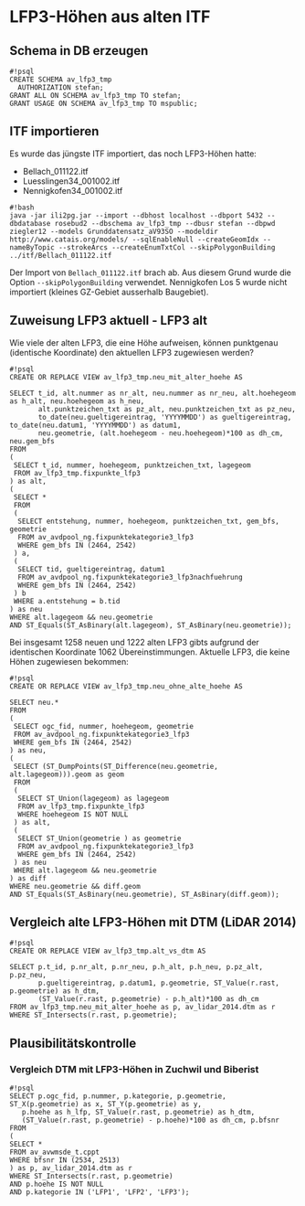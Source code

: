 # LFP3-Höhen aus alten ITF

## Schema in DB erzeugen

```
#!psql
CREATE SCHEMA av_lfp3_tmp
  AUTHORIZATION stefan;
GRANT ALL ON SCHEMA av_lfp3_tmp TO stefan;
GRANT USAGE ON SCHEMA av_lfp3_tmp TO mspublic;
```

## ITF importieren

Es wurde das jüngste ITF importiert, das noch LFP3-Höhen hatte:

* Bellach_011122.itf 
* Luesslingen34_001002.itf
* Nennigkofen34_001002.itf


```
#!bash
java -jar ili2pg.jar --import --dbhost localhost --dbport 5432 --dbdatabase rosebud2 --dbschema av_lfp3_tmp --dbusr stefan --dbpwd ziegler12 --models Grunddatensatz_aV93SO --modeldir http://www.catais.org/models/ --sqlEnableNull --createGeomIdx --nameByTopic --strokeArcs --createEnumTxtCol --skipPolygonBuilding ../itf/Bellach_011122.itf
```

Der Import von `Bellach_011122.itf` brach ab. Aus diesem Grund wurde die Option `--skipPolygonBuilding` verwendet. Nennigkofen Los 5 wurde nicht importiert (kleines GZ-Gebiet ausserhalb Baugebiet).

## Zuweisung LFP3 aktuell - LFP3 alt

Wie viele der alten LFP3, die eine Höhe aufweisen, können punktgenau (identische Koordinate) den aktuellen LFP3 zugewiesen werden?

```
#!psql
CREATE OR REPLACE VIEW av_lfp3_tmp.neu_mit_alter_hoehe AS 

SELECT t_id, alt.nummer as nr_alt, neu.nummer as nr_neu, alt.hoehegeom as h_alt, neu.hoehegeom as h_neu,
       alt.punktzeichen_txt as pz_alt, neu.punktzeichen_txt as pz_neu, 
       to_date(neu.gueltigereintrag, 'YYYYMMDD') as gueltigereintrag, to_date(neu.datum1, 'YYYYMMDD') as datum1, 
       neu.geometrie, (alt.hoehegeom - neu.hoehegeom)*100 as dh_cm, neu.gem_bfs
FROM
(
 SELECT t_id, nummer, hoehegeom, punktzeichen_txt, lagegeom
 FROM av_lfp3_tmp.fixpunkte_lfp3
) as alt,
(
 SELECT *
 FROM 
 (
  SELECT entstehung, nummer, hoehegeom, punktzeichen_txt, gem_bfs, geometrie 
  FROM av_avdpool_ng.fixpunktekategorie3_lfp3
  WHERE gem_bfs IN (2464, 2542)
 ) a,
 (
  SELECT tid, gueltigereintrag, datum1
  FROM av_avdpool_ng.fixpunktekategorie3_lfp3nachfuehrung
  WHERE gem_bfs IN (2464, 2542)
 ) b
 WHERE a.entstehung = b.tid
) as neu
WHERE alt.lagegeom && neu.geometrie
AND ST_Equals(ST_AsBinary(alt.lagegeom), ST_AsBinary(neu.geometrie));
```

Bei insgesamt 1258 neuen und 1222 alten LFP3 gibts aufgrund der identischen Koordinate 1062 Übereinstimmungen. Aktuelle LFP3, die keine Höhen zugewiesen bekommen:

```
#!psql
CREATE OR REPLACE VIEW av_lfp3_tmp.neu_ohne_alte_hoehe AS

SELECT neu.*
FROM
(
 SELECT ogc_fid, nummer, hoehegeom, geometrie
 FROM av_avdpool_ng.fixpunktekategorie3_lfp3
 WHERE gem_bfs IN (2464, 2542)
) as neu,
(
 SELECT (ST_DumpPoints(ST_Difference(neu.geometrie, alt.lagegeom))).geom as geom
 FROM
 (
  SELECT ST_Union(lagegeom) as lagegeom
  FROM av_lfp3_tmp.fixpunkte_lfp3
  WHERE hoehegeom IS NOT NULL
 ) as alt,
 (
  SELECT ST_Union(geometrie ) as geometrie
  FROM av_avdpool_ng.fixpunktekategorie3_lfp3
  WHERE gem_bfs IN (2464, 2542)
 ) as neu
 WHERE alt.lagegeom && neu.geometrie
) as diff
WHERE neu.geometrie && diff.geom
AND ST_Equals(ST_AsBinary(neu.geometrie), ST_AsBinary(diff.geom));
```

## Vergleich alte LFP3-Höhen mit DTM (LiDAR 2014)

```
#!psql
CREATE OR REPLACE VIEW av_lfp3_tmp.alt_vs_dtm AS
 
SELECT p.t_id, p.nr_alt, p.nr_neu, p.h_alt, p.h_neu, p.pz_alt, p.pz_neu, 
       p.gueltigereintrag, p.datum1, p.geometrie, ST_Value(r.rast, p.geometrie) as h_dtm,
       (ST_Value(r.rast, p.geometrie) - p.h_alt)*100 as dh_cm
FROM av_lfp3_tmp.neu_mit_alter_hoehe as p, av_lidar_2014.dtm as r
WHERE ST_Intersects(r.rast, p.geometrie);
```

## Plausibilitätskontrolle

### Vergleich DTM mit LFP3-Höhen in Zuchwil und Biberist

```
#!psql
SELECT p.ogc_fid, p.nummer, p.kategorie, p.geometrie, ST_X(p.geometrie) as x, ST_Y(p.geometrie) as y,
   p.hoehe as h_lfp, ST_Value(r.rast, p.geometrie) as h_dtm,
   (ST_Value(r.rast, p.geometrie) - p.hoehe)*100 as dh_cm, p.bfsnr
FROM 
(
SELECT * 
FROM av_avwmsde_t.cppt
WHERE bfsnr IN (2534, 2513)
) as p, av_lidar_2014.dtm as r
WHERE ST_Intersects(r.rast, p.geometrie)
AND p.hoehe IS NOT NULL
AND p.kategorie IN ('LFP1', 'LFP2', 'LFP3');
```


